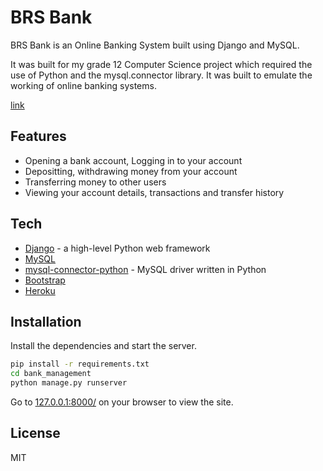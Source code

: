 # BRS Bank

BRS Bank is an Online Banking System built using Django and MySQL.

It was built for my grade 12 Computer Science project which required the use of Python and  the mysql.connector library. It was built to emulate the working of online banking systems.  

[link](https://bankofbrs-6oblu.ondigitalocean.app/)

## Features

- Opening a bank account, Logging in to your account
- Depositting, withdrawing money from your account
- Transferring money to other users
- Viewing your account details, transactions and transfer history


## Tech


- [Django](https://www.djangoproject.com/) - a high-level Python web framework
- [MySQL](https://www.mysql.com/)
- [mysql-connector-python](https://pypi.org/project/mysql-connector-python/) - MySQL driver written in Python
- [Bootstrap](https://getbootstrap.com/)
- [Heroku](https://heroku.com)


## Installation

Install the dependencies and start the server.

```sh
pip install -r requirements.txt
cd bank_management
python manage.py runserver
```

Go to [127.0.0.1:8000/](http://127.0.0.1:8000/) on your browser to view the site.

## License

MIT
